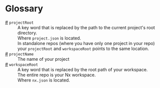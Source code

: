 # Glossary

<dl>
  <dt id="projectRootDefinitionInNx">
    <a href="#projectRootDefinitionInNx">#</a>
    <code>projectRoot</code>
  </dt>
  <dd>
    A key word that is replaced by the path to the current project's root directory.
  </dd>
  <dd>Where <code>project.json</code> is located.</dd>
  <dd>
    In standalone repos (where you have only one project in your repo) your <code>projectRoot</code> and <code>workspaceRoot</code> points to the same location.
  </dd>
  <dt id="projectNameDefinitionInNx">
    <a href="#projectNameDefinitionInNx">#</a>
    <code>projectName</code>
  </dt>
  <dd>The name of your project</dd>
  <dt id="workspaceRoot">
    <a href="#workspaceRootDefinitionInNx">#</a>
    <code>workspaceRoot</code>
  </dt>
  <dd>A key word that is replaced by the root path of your workspace.</dd>
  <dd>The entire repo is your Nx workspace.</dd>
  <dd>Where <code>nx.json</code> is located.</dd>
</dl>

